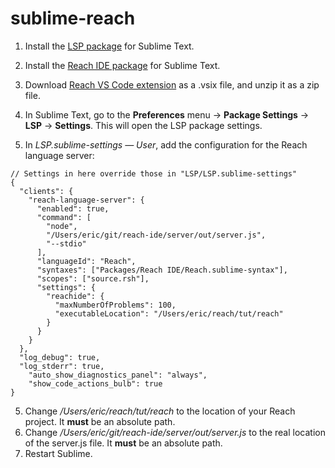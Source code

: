 # sublime-reach

1. Install the [LSP package](https://github.com/sublimelsp/LSP) for Sublime Text.

2. Install the [Reach IDE package](https://github.com/chrisnevers/reach-ide-sublime) for Sublime Text.

2. Download [Reach VS Code extension](https://marketplace.visualstudio.com/items?itemName=reachsh.reach-ide) as a .vsix file, and unzip it as a zip file.

3. In Sublime Text, go to the **Preferences** menu → **Package Settings** → **LSP** → **Settings**. This will open the LSP package settings.

4. In _LSP.sublime-settings — User_, add the configuration for the Reach language server:

```
// Settings in here override those in "LSP/LSP.sublime-settings"
{
  "clients": {
    "reach-language-server": {
      "enabled": true,
      "command": [
        "node",
        "/Users/eric/git/reach-ide/server/out/server.js",
        "--stdio"
      ],
      "languageId": "Reach",
      "syntaxes": ["Packages/Reach IDE/Reach.sublime-syntax"],
      "scopes": ["source.rsh"],
      "settings": {
        "reachide": {
          "maxNumberOfProblems": 100,
          "executableLocation": "/Users/eric/reach/tut/reach"
        }
      }
    }
  },
  "log_debug": true,
  "log_stderr": true,
    "auto_show_diagnostics_panel": "always",
    "show_code_actions_bulb": true
}
```
5. Change _/Users/eric/reach/tut/reach_ to the location of your Reach project. It **must** be an absolute path.  
6. Change _/Users/eric/git/reach-ide/server/out/server.js_ to the real location of the server.js file. It **must** be an absolute path.  
7. Restart Sublime.

